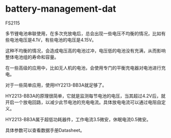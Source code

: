 
# battery-management-dat

FS2115 

多节锂电池串联使用，在多次充放电后，总会出现一些电压不均衡的情况，比如有些电池电压是4.1V，有些电池的电压是4.15V。

这种不均衡的情况，会造成电压高的电池过冲，电压低的电池没有充满，从而影响整体电池组的寿命和容量。

在一些高级的应用中，比如无人机的电池，会使用专门的平衡充电器对电池进行充电。

对于一些简单应用，使用HY2213-BB3A就足够了。

HY2213-BB3A的原理很简单，它就是监测每节电池的电压，当其超过4.2V后，就开启一个放电回路，以减少此节电池的充电电流。具体放电电流可以通过电阻自定义。

HY2213-BB3A属于超低功耗器件，工作电流3.5微安，休眠电流0.5微安。

具体参数可以查看数据手册Datasheet。